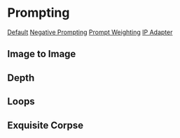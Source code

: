 # Prompting

[Default](images/default.png)
[Negative Prompting](images/negative_prompting.png)
[Prompt Weighting](images/prompt_weights.png)
[IP Adapter](images/ipadapter.png)

## Image to Image
## Depth
## Loops
## Exquisite Corpse